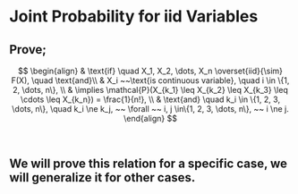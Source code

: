 # Joint Probability for iid Variables

## Prove;

$$
\begin{align}
& \text{if} \quad X_1, X_2, \dots, X_n \overset{iid}{\sim} F(X), \quad \text{and}\\
& X_i ~~\text{is continuous variable}, \quad i \in \{1, 2, \dots, n\}, \\
& \implies \mathcal{P}(X_{k_1} \leq X_{k_2} \leq X_{k_3} \leq \cdots \leq X_{k_n}) = \frac{1}{n!}, \\
& \text{and} \quad k_i \in \{1, 2, 3, \dots, n\}, \quad k_i \ne k_j, ~~ \forall ~~ i, j \in\{1, 2, 3, \dots, n\}, ~~ i \ne j.
\end{align}
$$

   

## We will prove this relation for a specific case, we will generalize it for other cases.
